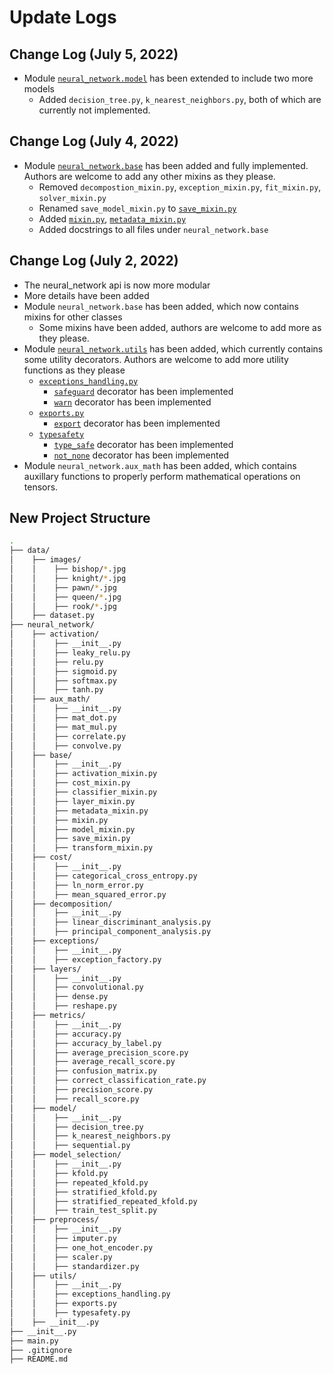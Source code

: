 # Update Logs

## Change Log (July 5, 2022)
+ Module [`neural_network.model`](https://github.com/mkpro118/CS-539-project/tree/main/neural_network/model) has been extended to include two more models
    + Added `decision_tree.py`, `k_nearest_neighbors.py`, both of which are currently not implemented.


## Change Log (July 4, 2022)
+ Module [`neural_network.base`](https://github.com/mkpro118/CS-539-project/tree/main/neural_network/base) has been added and fully implemented. Authors are welcome to add any other mixins as they please.
    + Removed `decompostion_mixin.py`, `exception_mixin.py`, `fit_mixin.py`, `solver_mixin.py`
    + Renamed `save_model_mixin.py` to [`save_mixin.py`](https://github.com/mkpro118/CS-539-project/blob/main/neural_network/base/save_mixin.py)
    + Added [`mixin.py`](https://github.com/mkpro118/CS-539-project/blob/main/neural_network/base/mixin.py), [`metadata_mixin.py`](https://github.com/mkpro118/CS-539-project/blob/main/neural_network/base/metadata_mixin.py)
    + Added docstrings to all files under `neural_network.base`

## Change Log (July 2, 2022)
+ The neural_network api is now more modular
+ More details have been added
+ Module `neural_network.base` has been added, which now contains mixins for other classes
    + Some mixins have been added, authors are welcome to add more as they please.
+ Module [`neural_network.utils`](https://github.com/mkpro118/CS-539-project/tree/main/neural_network/utils) has been added, which currently contains some utility decorators. Authors are welcome to add more utility functions as they please
    + [`exceptions_handling.py`](https://github.com/mkpro118/CS-539-project/blob/main/neural_network/utils/exception_handling.py)
        + [`safeguard`](https://github.com/mkpro118/CS-539-project/blob/main/neural_network/utils/exception_handling.py#L14) decorator has been implemented
        + [`warn`](https://github.com/mkpro118/CS-539-project/blob/main/neural_network/utils/exception_handling.py#L83) decorator has been implemented
    + [`exports.py`](https://github.com/mkpro118/CS-539-project/blob/main/neural_network/utils/exports.py)
        + [`export`](https://github.com/mkpro118/CS-539-project/blob/main/neural_network/utils/exports.py#L10) decorator has been implemented
    + [`typesafety`](https://github.com/mkpro118/CS-539-project/blob/main/neural_network/utils/typesafety.py)
        + [`type_safe`](https://github.com/mkpro118/CS-539-project/blob/main/neural_network/utils/typesafety.py#L10) decorator has been implemented
        + [`not_none`](https://github.com/mkpro118/CS-539-project/blob/main/neural_network/utils/typesafety.py#L161) decorator has been implemented
+ Module `neural_network.aux_math` has been added, which contains auxillary functions to properly perform mathematical operations on tensors.

## New Project Structure

```bash
.
├── data/
│    ├── images/
│    │    ├── bishop/*.jpg
│    │    ├── knight/*.jpg
│    │    ├── pawn/*.jpg
│    │    ├── queen/*.jpg
│    │    ├── rook/*.jpg
│    ├── dataset.py
├── neural_network/
│    ├── activation/
│    │    ├── __init__.py
│    │    ├── leaky_relu.py
│    │    ├── relu.py
│    │    ├── sigmoid.py
│    │    ├── softmax.py
│    │    ├── tanh.py
│    ├── aux_math/
│    │    ├── __init__.py
│    │    ├── mat_dot.py
│    │    ├── mat_mul.py
│    │    ├── correlate.py
│    │    ├── convolve.py
│    ├── base/
│    │    ├── __init__.py
│    │    ├── activation_mixin.py
│    │    ├── cost_mixin.py
│    │    ├── classifier_mixin.py
│    │    ├── layer_mixin.py
│    │    ├── metadata_mixin.py
│    │    ├── mixin.py
│    │    ├── model_mixin.py
│    │    ├── save_mixin.py
│    │    ├── transform_mixin.py
│    ├── cost/
│    │    ├── __init__.py
│    │    ├── categorical_cross_entropy.py
│    │    ├── ln_norm_error.py
│    │    ├── mean_squared_error.py
│    ├── decomposition/
│    │    ├── __init__.py
│    │    ├── linear_discriminant_analysis.py
│    │    ├── principal_component_analysis.py
│    ├── exceptions/
│    │    ├── __init__.py
│    │    ├── exception_factory.py
│    ├── layers/
│    │    ├── __init__.py
│    │    ├── convolutional.py
│    │    ├── dense.py
│    │    ├── reshape.py
│    ├── metrics/
│    │    ├── __init__.py
│    │    ├── accuracy.py
│    │    ├── accuracy_by_label.py
│    │    ├── average_precision_score.py
│    │    ├── average_recall_score.py
│    │    ├── confusion_matrix.py
│    │    ├── correct_classification_rate.py
│    │    ├── precision_score.py
│    │    ├── recall_score.py
│    ├── model/
│    │    ├── __init__.py
│    │    ├── decision_tree.py
│    │    ├── k_nearest_neighbors.py
│    │    ├── sequential.py
│    ├── model_selection/
│    │    ├── __init__.py
│    │    ├── kfold.py
│    │    ├── repeated_kfold.py
│    │    ├── stratified_kfold.py
│    │    ├── stratified_repeated_kfold.py
│    │    ├── train_test_split.py
│    ├── preprocess/
│    │    ├── __init__.py
│    │    ├── imputer.py
│    │    ├── one_hot_encoder.py
│    │    ├── scaler.py
│    │    ├── standardizer.py
│    ├── utils/
│    │    ├── __init__.py
│    │    ├── exceptions_handling.py
│    │    ├── exports.py
│    │    ├── typesafety.py
│    ├── __init__.py
├── __init__.py
├── main.py
├── .gitignore
├── README.md
```
